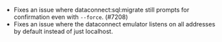 - Fixes an issue where dataconnect:sql:migrate still prompts for confirmation even with `--force`. (#7208)
- Fixes an issue where the dataconnect emulator listens on all addresses by default instead of just localhost.
